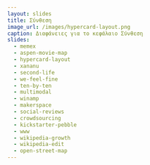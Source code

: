 ```yaml
---
layout: slides
title: Σύνθεση
image_url: /images/hypercard-layout.png
caption: Διαφάνειες για το κεφάλαιο Σύνθεση
slides:
  - memex
  - aspen-movie-map
  - hypercard-layout
  - xananu
  - second-life
  - we-feel-fine
  - ten-by-ten
  - multimodal
  - winamp
  - makerspace
  - social-reviews
  - crowdsourcing
  - kickstarter-pebble
  - www
  - wikipedia-growth
  - wikipedia-edit
  - open-street-map
---
```


